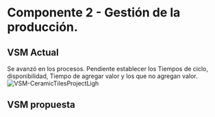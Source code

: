 # Componente 2 - Gestión de la producción.
## VSM Actual
Se avanzó en los procesos.
Pendiente establecer los Tiempos de ciclo, disponibilidad, Tiempo de agregar valor y los que no agregan valor.
![VSM-CeramicTilesProjectLigh](https://github.com/EdoCuadros/APM-ProyectoIntegrador/assets/70650382/8ca0e001-a744-4929-9681-e3286310b115)

## VSM propuesta
